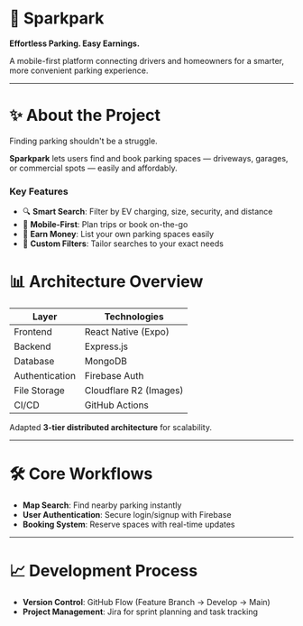 # 🚗 Sparkpark

**Effortless Parking. Easy Earnings.**

A mobile-first platform connecting drivers and homeowners for a smarter, more convenient parking experience.

---

# ✨ About the Project

Finding parking shouldn't be a struggle.

**Sparkpark** lets users find and book parking spaces — driveways, garages, or commercial spots — easily and affordably.

### Key Features
- 🔍 **Smart Search**: Filter by EV charging, size, security, and distance
- 📱 **Mobile-First**: Plan trips or book on-the-go
- 💸 **Earn Money**: List your own parking spaces easily
- 🔧 **Custom Filters**: Tailor searches to your exact needs


# 📊 Architecture Overview

| Layer        | Technologies              |
|--------------|----------------------------|
| Frontend     | React Native (Expo)         |
| Backend      | Express.js                  |
| Database     | MongoDB                     |
| Authentication | Firebase Auth             |
| File Storage | Cloudflare R2 (Images)      |
| CI/CD        | GitHub Actions              |

Adapted **3-tier distributed architecture** for scalability.

---

# 🛠️ Core Workflows

- **Map Search**: Find nearby parking instantly
- **User Authentication**: Secure login/signup with Firebase
- **Booking System**: Reserve spaces with real-time updates

---

# 📈 Development Process

- **Version Control**: GitHub Flow (Feature Branch → Develop → Main)
- **Project Management**: Jira for sprint planning and task tracking




